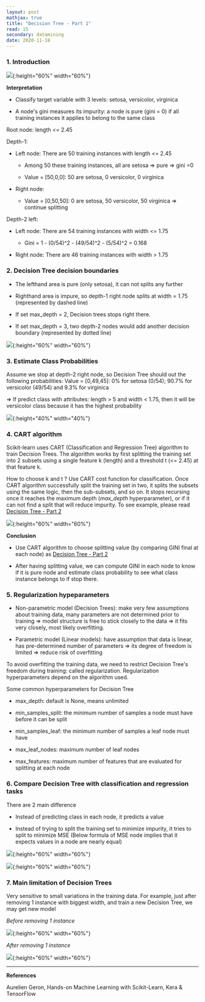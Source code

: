 ```yaml
---
layout: post
mathjax: true
title: "Decision Tree - Part 1"
read: 15
secondary: datamining
date: 2020-11-18
---
```


### 1. Introduction

![](/sources/datamining-decision-tree-1.png){:height="60%" width="60%"}

**Interpretation**

+ Classify target variable with 3 levels: setosa, versicolor, virginica
  
+ A node's gini measures its impurity: a node is pure (gini = 0) if all training instances it applies to belong to the same class

Root node: length <= 2.45

Depth-1:
+ Left node: There are 50 training instances with length <= 2.45
  
  + Among 50 these training instances, all are setosa => pure => gini =0
  
  + Value = [50,0,0]: 50 are setosa, 0 versicolor, 0 virginica
  
+ Right node: 

  + Value = [0,50,50]: 0 are setosa, 50 versicolor, 50 virginica => continue splitting
  
Depth-2 left:

+ Left node: There are 54 training instances with width <= 1.75
  
  + Gini = 1 - (0/54)^2 - (49/54)^2 - (5/54)^2 = 0.168
  
+ Right node: There are 46 training instances with width > 1.75

### 2. Decision Tree decision boundaries

- The lefthand area is pure (only setosa), it can not splits any further
  
- Righthand area is impure, so depth-1 right node splits at width = 1.75 (represented by dashed line)
  
- If set max_depth = 2, Decision trees stops right there.
  
- If set max_depth = 3, two depth-2 nodes would add another decision boundary (represented by dotted line)
  
![](/sources/datamining-decision-tree-2.png){:height="60%" width="60%"}

### 3. Estimate Class Probabilities 

Assume we stop at depth-2 right node, so Decision Tree should out the following probabilities: Value = [0,49,45]: 0% for setosa (0/54); 90.7% for versicolor (49/54) and 9.3% for virginica 

=> If predict class with attributes: length > 5 and width < 1.75, then it will be versicolor class because it has the highest probability

![](/sources/datamining-decision-tree-3.png){:height="40%" width="40%"}

### 4. CART algorithm

Scikit-learn uses CART (Classification and Regression Tree) algorithm to train Decision Trees. The algorithm works by first splitting the training set into 2 subsets using a single feature k (length) and a threshold t (<= 2.45) at that feature k. 

How to choose k and t ? Use CART cost function for classification. Once CART algorithm successfully split the training set in two, it splits the subsets using the same logic, then the sub-subsets, and so on. It stops recursing once it reaches the maximum depth (*max_depth* hyperparameter), or if it can not find a split that will reduce impurity. To see example, please read [Decision Tree - Part 2](/_posts/datamining/2020-11-11-Decision-Tree.md)

![](/sources/datamining-decision-tree-4.png){:height="60%" width="60%"}

**Conclusion**

+ Use CART algorithm to choose splitting value (by comparing GINI final at each node) as [Decision Tree - Part 2](https://lytranp.github.io/notes/Decision-Tree)
  
+ After having splitting value, we can compute GINI in each node to know if it is pure node and estimate class probability to see what class instance belongs to if stop there. 

### 5. Regularization hypeparameters

+ Non-parametric model (Decision Trees): make very few assumptions about training data, many parameters are not determined prior to training => model structure is free to stick closely to the data => it fits very closely, most likely overfitting. 
  
+ Parametric model (Linear models): have assumption that data is linear, has pre-determined number of parameters => its degree of freedom is limited => reduce risk of overfitting

To avoid overfitting the training data, we need to restrict Decision Tree's freedom during training: called regularization. Regularization hyperparameters depend on the algorithm used. 

Some common hyperparameters for Decision Tree
+ max_depth: default is None, means unlimited
  
+ min_samples_split: the minimum number of samples a node must have before it can be split

+ min_samples_leaf: the minimum number of samples a leaf node must have 
  
+ max_leaf_nodes: maximum number of leaf nodes
  
+ max_features: maximum number of features that are evaluated for splitting at each node

### 6. Compare Decision Tree with classification and regression tasks

There are 2 main difference

- Instead of predicting class in each node, it predicts a value
  
- Instead of trying to split the training set to minimize impurity, it tries to split to minimize MSE (Below formula of MSE node implies that it expects values in a node are nearly equal)

![](/sources/datamining-decision-tree-5.png){:height="60%" width="60%"}

![](/sources/datamining-decision-tree-6.png){:height="60%" width="60%"}

### 7. Main limitation of Decision Trees

Very sensitive to small variations in the training data. For example, just after removing 1 instance with biggest width, and train a new Decision Tree, we may get new model

*Before removing 1 instance*

![](/sources/datamining-decision-tree-2.png){:height="60%" width="60%"}

*After removing 1 instance*

![](/sources/datamining-decision-tree-7.png){:height="60%" width="60%"}

------------------
**References**

Aurelien Geron, Hands-on Machine Learning with Scikit-Learn, Kera & TensorFlow

